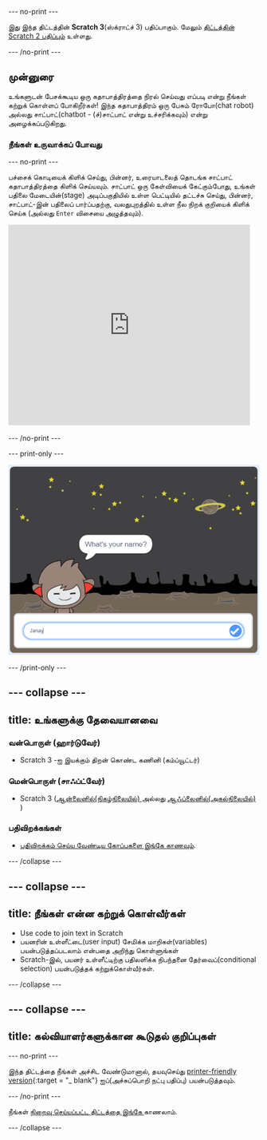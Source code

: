 \--- no-print \---

இது இந்த திட்டத்தின் **Scratch 3**(ஸ்க்ராட்ச் 3) பதிப்பாகும். மேலும் [திட்டத்தின் Scratch 2 பதிப்பும்](https://projects.raspberrypi.org/en/projects/chatbot-scratch2) உள்ளது.

\--- /no-print \---

## முன்னுரை

உங்களுடன் பேசக்கூடிய ஒரு கதாபாத்திரத்தை நிரல் செய்வது எப்படி என்று நீங்கள் கற்றுக் கொள்ளப் போகிறீர்கள்! இந்த கதாபாத்திரம் ஒரு பேசும் ரோபோ(chat robot) அல்லது சாட்பாட்(chatbot - (ச்)சாட்பாட் என்று உச்சரிக்கவும்) என்று அழைக்கப்படுகிறது.

### நீங்கள் உருவாக்கப் போவது

\--- no-print \---

பச்சைக் கொடியைக் கிளிக் செய்து, பின்னர், உரையாடலைத் தொடங்க சாட்பாட் கதாபாத்திரத்தை கிளிக் செய்யவும். சாட்பாட் ஒரு கேள்வியைக் கேட்கும்போது, உங்கள் பதிலை மேடையின்(stage) அடிப்பகுதியில் உள்ள பெட்டியில் தட்டச்சு செய்து, பின்னர், சாட்பாட்-இன் பதிலைப் பார்ப்பதற்கு, வலதுபுறத்தில் உள்ள நீல நிறக் குறியைக் கிளிக் செய்க (அல்லது ` Enter ` விசையை அழுத்தவும்).

<div class="scratch-preview">
  <iframe allowtransparency="true" width="485" height="402" src="https://scratch.mit.edu/projects/embed/248864190/?autostart=false" 
  frameborder="0" scrolling="no"></iframe>
</div>

\--- /no-print \---

\--- print-only \---

![நிறைவு செய்யப்பட்ட திட்டம்](images/chatbot-preview.png)

\--- /print-only \---

## \--- collapse \---

## title: உங்களுக்கு தேவையானவை

### வன்பொருள் (ஹார்டுவேர்)

- Scratch 3 -ஐ இயக்கும் திறன் கொண்ட கணினி (கம்ப்யூட்டர்)

### மென்பொருள் (சாஃப்ட்வேர்)

- Scratch 3 ([ஆன்லைனில்(நிகழ்நிலையில்) ](https://rpf.io/scratchon) அல்லது [ ஆஃப்லைனில்(அகல்நிலையில்) ](https://rpf.io/scratchoff))

### பதிவிறக்கங்கள்

- [பதிவிறக்கம் செய்ய வேண்டிய கோப்புகளை இங்கே காணவும்](http://rpf.io/p/en/chatbot-go).

\--- /collapse \---

## \--- collapse \---

## title: நீங்கள் என்ன கற்றுக் கொள்வீர்கள்

- Use code to join text in Scratch
- பயனரின் உள்ளீட்டை(user input) சேமிக்க மாறிகள்(variables) பயன்படுத்தப்படலாம் என்பதை அறிந்து கொள்ளுங்கள்
- Scratch-இல், பயனர் உள்ளீட்டிற்கு பதிலளிக்க நிபந்தனை தேர்வைப்(conditional selection) பயன்படுத்தக் கற்றுக்கொள்வீர்கள்.

\--- /collapse \---

## \--- collapse \---

## title: கல்வியாளர்களுக்கான கூடுதல் குறிப்புகள்

\--- no-print \---

இந்த திட்டத்தை நீங்கள் அச்சிட வேண்டுமானால், தயவுசெய்து [printer-friendly version](https://projects.raspberrypi.org/en/projects/chatbot/print){:target = "_ blank"} ஐப்(அச்சுப்பொறி நட்பு பதிப்பு) பயன்படுத்தவும்.

\--- /no-print \---

நீங்கள் [ நிறைவு செய்யப்பட்ட திட்டத்தை இங்கே ](http://rpf.io/p/en/chatbot-get) காணலாம்.

\--- /collapse \---
